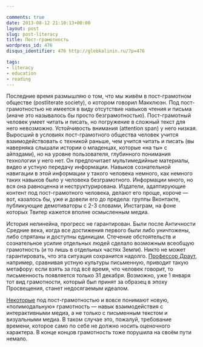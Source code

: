 ```yaml
---

comments: true
date: 2013-08-12 21:10:13+00:00
layout: post
slug: post-literacy
title: Пост-грамотность
wordpress_id: 476
disqus_identifier: 476 http://glebkalinin.ru/?p=476

tags:
- literacy
- education
- reading
---
```


Последние время размышляю о том, что мы живём в пост-грамотном обществе (postliterate society), о котором говорил Макклюэн. Под пост-грамотностью не имеется в виду отсутствие навыков чтения и письма (иначе это называлось бы просто безграмотностью). Пост-грамотный человек умеет читать и писать, но погружение в сложный текст для него невозможно. Устойчивость внимания (attention span) у него низкая. Выросший в условиях пост-грамотного общества человек учится взаимодействовать с техникой раньше, чем учится читать и писать (вы наверняка слышали истории о младенцах, которые «на ты» с айпэдами), но на уровне пользователя, глубинного понимания технологии у него нет. Он предпочитает мультимедийные материалы, видео и устную передачу информации. Навыков сознательной навигации в этой информации у такого человека немного, как немного таких навыков было у человека безграмотного. Информации много, но вся она равноценна и неструктурирована. Издатели, адаптирующие контент под пост-грамотного человека, делают его проще, короче — вот, казалось бы, уже и довели его до предела: группы Вконтакте, публикующие демотиваторы с 2-3 словами, Инстаграм, на фоне которых Твитер кажется вполне осмысленным медиа.

История нелинейна, прогресс не гарантирован. Были после Античности Средние века, когда все достижения первого были либо уничтожены, либо спрятаны и доступны единицам. Стечение обстоятельств и сознательное усилие отдельных людей сделало возможным всеобщую грамотность (и то лишь в отдельных частях Земли). Никто не может гарантировать, что эта ситуация сохранится надолго. [Профессор Драут](http://glebkalinin.ru/rhetoric/), например, сравнивая устную культуры письменную, приводит такую метафору: если взять за год всё время, что человек говорит, то письменность появляется только 31 декабря. Возможно, уже 1 января  тот вид грамотности, который был принят за образец в эпоху Просвещения, станет недосягаемым идеалом.

[Некоторые](http://postliteracy.org/about.html) под пост-грамотностью и вовсе понимают новую, «полимодальную» грамотность — навык взаимодействия с интерактивными медиа, а не только с письменным текстом и визуальными медиа. В таком случае это, пожалуй, требование времени, которое само по себе не должно носить  оценочного характера. В конце концов грамотность тоже порушила на своём пути немало.

